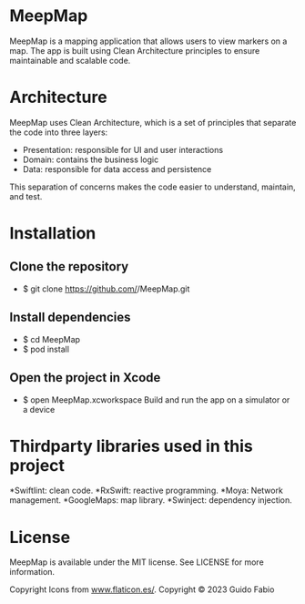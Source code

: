 # MeepMap

MeepMap is a mapping application that allows users to view markers on a map. The app is built using Clean Architecture principles to ensure maintainable and scalable code.

# Architecture
MeepMap uses Clean Architecture, which is a set of principles that separate the code into three layers:

* Presentation: responsible for UI and user interactions
* Domain: contains the business logic
* Data: responsible for data access and persistence

This separation of concerns makes the code easier to understand, maintain, and test.

# Installation
## Clone the repository
* $ git clone https://github.com/<username>/MeepMap.git

## Install dependencies
* $ cd MeepMap
* $ pod install

## Open the project in Xcode
* $ open MeepMap.xcworkspace
Build and run the app on a simulator or a device

# Thirdparty libraries used in this project

*Swiftlint: clean code.
*RxSwift: reactive programming.
*Moya: Network management.
*GoogleMaps: map library.
*Swinject: dependency injection.

# License
MeepMap is available under the MIT license. See LICENSE for more information.

Copyright
Icons from www.flaticon.es/.
Copyright © 2023 Guido Fabio
